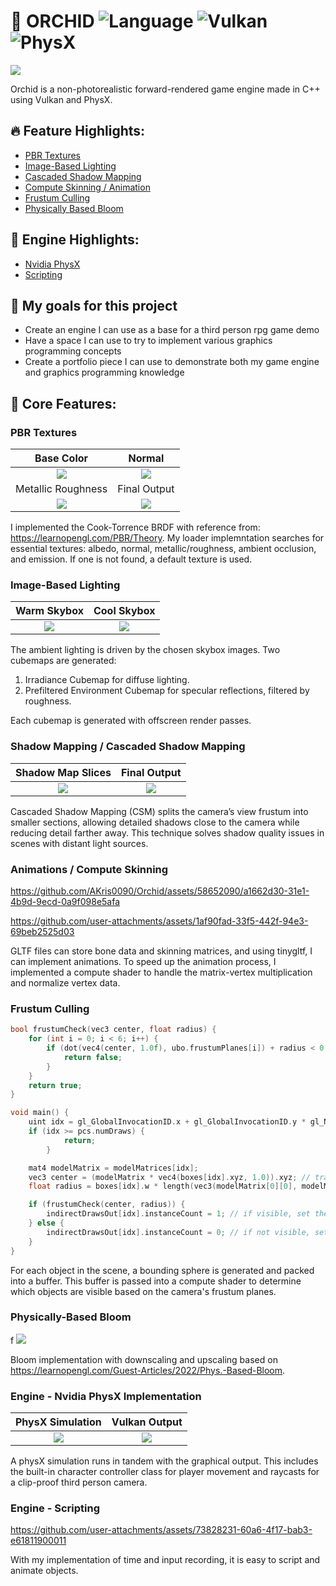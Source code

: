 # 🌸 ORCHID ![Language](https://img.shields.io/badge/Language-C%2B%2B-blue) ![Vulkan](https://img.shields.io/badge/API-Vulkan-red) ![PhysX](https://img.shields.io/badge/Physics-PhysX-yellow) 
![](README_IMAGES/Finals/main.png)  

Orchid is a non-photorealistic forward-rendered game engine made in C++ using Vulkan and PhysX. 

## 🔥 Feature Highlights:
- [PBR Textures](#PBR-Textures)
- [Image-Based Lighting](#Image-Based-Lighting)
- [Cascaded Shadow Mapping](#Shadow-Mapping--Cascaded-Shadow-Mapping)
- [Compute Skinning / Animation](#Animations--Compute-Skinning)
- [Frustum Culling](#Frustum-Culling)
- [Physically Based Bloom](#Physically-Based-Bloom)
## 🔨 Engine Highlights:
- [Nvidia PhysX](#Engine---Nvidia-PhysX-Implementation)
- [Scripting](#Engine---Scripting)

## 🎯 My goals for this project
* Create an engine I can use as a base for a third person rpg game demo
* Have a space I can use to try to implement various graphics programming concepts
* Create a portfolio piece I can use to demonstrate both my game engine and graphics programming knowledge

## 🌟 Core Features:

### PBR Textures
|                                                     Base Color                                                  |                                                     Normal                                                                    |
| :-------------------------------------------------------------------------------------------------------------: | :---------------------------------------------------------------------------------------------------------------------------: |
|                                      ![](README_IMAGES/pbr/basecolor.png)                                       |                                          ![](README_IMAGES/pbr/normal.png)                                                    |
|                                                     Metallic Roughness                                          |                                                     Final Output                                                              |
|                                      ![](README_IMAGES/pbr/metallicroughness.png)                               |                                          ![](README_IMAGES/pbr/combined.png)                                                  |

I implemented the Cook-Torrence BRDF with reference from: https://learnopengl.com/PBR/Theory. My loader implemntation searches for essential textures: albedo, normal, metallic/roughness, ambient occlusion, and emission. If one is not found, a default texture is used. 

### Image-Based Lighting
|                                      Warm Skybox                         |                     Cool Skybox                                          |
| :----------------------------------------------------------------------: | :----------------------------------------------------------------------: |
|                   ![](README_IMAGES/IBL/blaze.png)                       |                    ![](README_IMAGES/IBL/sky.png)                        |

The ambient lighting is driven by the chosen skybox images. Two cubemaps are generated:

1. Irradiance Cubemap for diffuse lighting.
2. Prefiltered Environment Cubemap for specular reflections, filtered by roughness.

Each cubemap is generated with offscreen render passes.

### Shadow Mapping / Cascaded Shadow Mapping

|                              Shadow Map Slices              |          Final Output                                 |
| :---------------------------------------------------------: | :---------------------------------------------------: |
|                   ![](README_IMAGES/CSM/combined.png)       |           ![](README_IMAGES/CSM/YvUQO8.png)           |

Cascaded Shadow Mapping (CSM) splits the camera’s view frustum into smaller sections, allowing detailed shadows close to the camera while reducing detail farther away. This technique solves shadow quality issues in scenes with distant light sources.

### Animations / Compute Skinning

https://github.com/AKris0090/Orchid/assets/58652090/a1662d30-31e1-4b9d-9ecd-0a9f098e5afa

https://github.com/user-attachments/assets/1af90fad-33f5-442f-94e3-69beb2525d03

GLTF files can store bone data and skinning matrices, and using tinygltf, I can implement animations. To speed up the animation process, I implemented a compute shader to handle the matrix-vertex multiplication and normalize vertex data.

### Frustum Culling

```cpp
bool frustumCheck(vec3 center, float radius) {
	for (int i = 0; i < 6; i++) {
		if (dot(vec4(center, 1.0f), ubo.frustumPlanes[i]) + radius < 0.0) { // check center+radius against each plane
			return false;
		}
	}
	return true;
}

void main() {
   	uint idx = gl_GlobalInvocationID.x + gl_GlobalInvocationID.y * gl_NumWorkGroups.x * gl_WorkGroupSize.x;
	if (idx >= pcs.numDraws) {
        	return;
    	}

	mat4 modelMatrix = modelMatrices[idx];
	vec3 center = (modelMatrix * vec4(boxes[idx].xyz, 1.0)).xyz; // transform bounding sphere into world space
	float radius = boxes[idx].w * length(vec3(modelMatrix[0][0], modelMatrix[1][0], modelMatrix[2][0])); // scale bounding sphere radius into world space

   	if (frustumCheck(center, radius)) {
		indirectDrawsOut[idx].instanceCount = 1; // if visible, set the draw instance count to 1
	} else {
		indirectDrawsOut[idx].instanceCount = 0; // if not visible, set the draw instance count to 1
	}
}
```

For each object in the scene, a bounding sphere is generated and packed into a buffer. This buffer is passed into a compute shader to determine which objects are visible based on the camera's frustum planes.

### Physically-Based Bloom
f
![](README_IMAGES/bloom/bloom.png)

Bloom implementation with downscaling and upscaling based on https://learnopengl.com/Guest-Articles/2022/Phys.-Based-Bloom. 

### Engine - Nvidia PhysX Implementation
|                              PhysX Simulation               |          Vulkan Output                                |
| :---------------------------------------------------------: | :---------------------------------------------------: |
|                   ![](README_IMAGES/physics/PVD.png)        |           ![](README_IMAGES/Finals/main.png)          |

A physX simulation runs in tandem with the graphical output. This includes the built-in character controller class for player movement and raycasts for a clip-proof third person camera.

### Engine - Scripting

https://github.com/user-attachments/assets/73828231-60a6-4f17-bab3-e61811900011

With my implementation of time and input recording, it is easy to script and animate objects.
